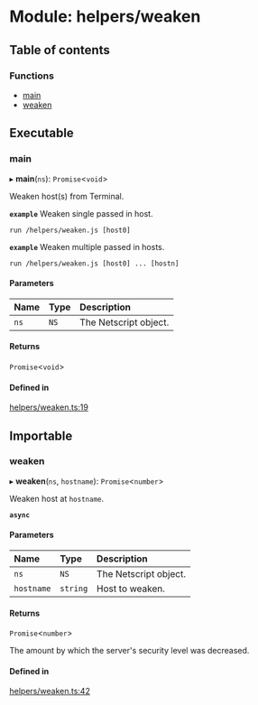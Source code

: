 # Module: helpers/weaken

## Table of contents

### Functions

- [main](../wiki/helpers.weaken#main)
- [weaken](../wiki/helpers.weaken#weaken)

## Executable

### main

▸ **main**(`ns`): `Promise`<`void`\>

Weaken host(s) from Terminal.

**`example`** Weaken single passed in host.
```shell
run /helpers/weaken.js [host0]
```

**`example`** Weaken multiple passed in hosts.
```shell
run /helpers/weaken.js [host0] ... [hostn]
```

#### Parameters

| Name | Type | Description |
| :------ | :------ | :------ |
| `ns` | `NS` | The Netscript object. |

#### Returns

`Promise`<`void`\>

#### Defined in

[helpers/weaken.ts:19](https://github.com/vladzaharia/bitburner/blob/main/src/helpers/weaken.ts#L19)

## Importable

### weaken

▸ **weaken**(`ns`, `hostname`): `Promise`<`number`\>

Weaken host at `hostname`.

**`async`**

#### Parameters

| Name | Type | Description |
| :------ | :------ | :------ |
| `ns` | `NS` | The Netscript object. |
| `hostname` | `string` | Host to weaken. |

#### Returns

`Promise`<`number`\>

The amount by which the server's security level was decreased.

#### Defined in

[helpers/weaken.ts:42](https://github.com/vladzaharia/bitburner/blob/main/src/helpers/weaken.ts#L42)
